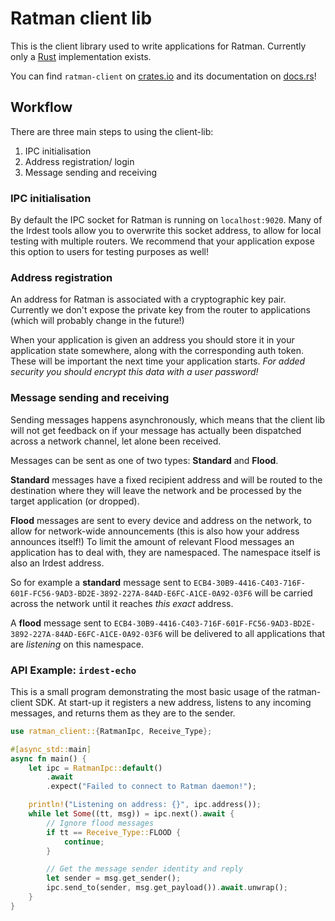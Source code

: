 # Ratman client lib

This is the client library used to write applications for Ratman.  Currently only a [Rust](https://rust-lang.org) implementation exists.

You can find `ratman-client` on
[crates.io](https://crates.io/crates/ratman-client) and its documentation on
[docs.rs](https://docs.rs/ratman-client)!


## Workflow

There are three main steps to using the client-lib:

1. IPC initialisation
2. Address registration/ login
3. Message sending and receiving


### IPC initialisation

By default the IPC socket for Ratman is running on `localhost:9020`.
Many of the Irdest tools allow you to overwrite this socket address,
to allow for local testing with multiple routers.  We recommend that
your application expose this option to users for testing purposes as
well!


### Address registration

An address for Ratman is associated with a cryptographic key pair.
Currently we don't expose the private key from the router to
applications (which will probably change in the future!)

When your application is given an address you should store it in your
application state somewhere, along with the corresponding auth token.
These will be important the next time your application starts.  *For
added security you should encrypt this data with a user password!*


### Message sending and receiving

Sending messages happens asynchronously, which means that the client
lib will not get feedback on if your message has actually been
dispatched across a network channel, let alone been received.

Messages can be sent as one of two types: **Standard** and **Flood**.

**Standard** messages have a fixed recipient address and will be
routed to the destination where they will leave the network and be
processed by the target application (or dropped).

**Flood** messages are sent to every device and address on the
network, to allow for network-wide announcements (this is also how
your address announces itself!)  To limit the amount of relevant Flood
messages an application has to deal with, they are namespaced.  The
namespace itself is also an Irdest address.

So for example a **standard** message sent to
`ECB4-30B9-4416-C403-716F-601F-FC56-9AD3-BD2E-3892-227A-84AD-E6FC-A1CE-0A92-03F6`
will be carried across the network until it reaches _this exact_
address.

A **flood** message sent to
`ECB4-30B9-4416-C403-716F-601F-FC56-9AD3-BD2E-3892-227A-84AD-E6FC-A1CE-0A92-03F6`
will be delivered to all applications that are _listening_ on this
namespace.


### API Example: `irdest-echo`

This is a small program demonstrating the most basic usage of the
ratman-client SDK.  At start-up it registers a new address, listens to
any incoming messages, and returns them as they are to the sender.

```rust
use ratman_client::{RatmanIpc, Receive_Type};

#[async_std::main]
async fn main() {
    let ipc = RatmanIpc::default()
        .await
        .expect("Failed to connect to Ratman daemon!");

    println!("Listening on address: {}", ipc.address());
    while let Some((tt, msg)) = ipc.next().await {
        // Ignore flood messages
        if tt == Receive_Type::FLOOD {
            continue;
        }

        // Get the message sender identity and reply
        let sender = msg.get_sender();
        ipc.send_to(sender, msg.get_payload()).await.unwrap();
    }
}
```
